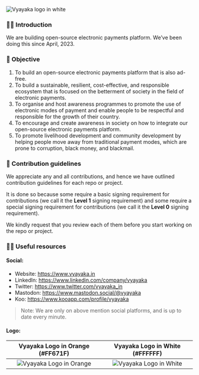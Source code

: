 <picture>
  <source media="(prefers-color-scheme: dark)" srcset="https://github.com/vyayaka/.github/assets/68323012/4f54d471-f293-4511-a9f6-1464c4c34416">
  <source media="(prefers-color-scheme: light)" srcset="https://github.com/vyayaka/.github/assets/68323012/4f54d471-f293-4511-a9f6-1464c4c34416">
  <img alt="Vyayaka logo in white" src="https://github.com/vyayaka/.github/assets/68323012/4f54d471-f293-4511-a9f6-1464c4c34416">
</picture>

### 🙋‍♀️ Introduction

We are building open-source electronic payments platform. We’ve been doing this since April, 2023.

### 🎯 Objective

1. To build an open-source electronic payments platform that is also ad-free.
2. To build a sustainable, resilient, cost-effective, and responsible ecosystem that is focused on the betterment of society in the field of electronic payments.
3. To organise and host awareness programmes to promote the use of electronic modes of payment and enable people to be respectful and responsible for the growth of their country.
4. To encourage and create awareness in society on how to integrate our open-source electronic payments platform.
5. To promote livelihood development and community development by helping people move away from traditional payment modes, which are prone to corruption, black money, and blackmail.

### 🌈 Contribution guidelines

We appreciate any and all contributions, and hence we have outlined contribution guidelines for each repo or project. 

It is done so because some require a basic signing requirement for contributions (we call it the **Level 1** signing requirement) and some require a special signing requirement for contributions (we call it the **Level 0** signing requirement).

We kindly request that you review each of them before you start working on the repo or project.

### 👩‍💻 Useful resources

#### Social:
  - Website: https://www.vyayaka.in
  - LinkedIn: https://www.linkedin.com/company/vyayaka
  - Twitter: https://www.twitter.com/vyayaka_in
  - Mastodon: https://www.mastodon.social/@vyayaka
  - Koo: https://www.kooapp.com/profile/vyayaka

> Note: We are only on above mention social platforms, and is up to date every minute.

#### Logo:

  Vyayaka Logo in Orange (#FF671F) | Vyayaka Logo in White (#FFFFFF)
  :-------------------------:|:-------------------------:
  ![Vyayaka Logo in Orange](https://github.com/vyayaka/.github/assets/68323012/1f706802-8be6-468c-8b74-a21beeeee709) | ![Vyayaka Logo in White](https://github.com/vyayaka/.github/assets/68323012/1f706802-8be6-468c-8b74-a21beeeee709)
